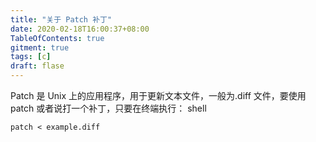 ```yaml
---
title: "关于 Patch 补丁"
date: 2020-02-18T16:00:37+08:00
TableOfContents: true
gitment: true
tags: [c]
draft: flase
---
```


Patch 是 Unix 上的应用程序，用于更新文本文件，一般为.diff 文件，要使用 patch 或者说打一个补丁，只要在终端执行：
shell
```
patch < example.diff
```


